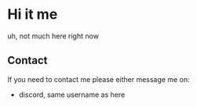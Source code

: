 # Hi it me

uh, not much here right now


## Contact

If you need to contact me please either message me on:
* discord, same username as here
